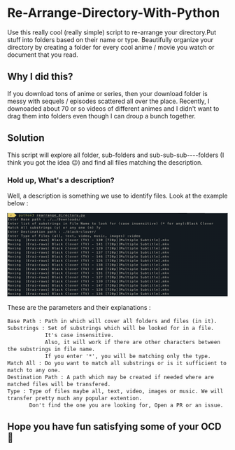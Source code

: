 # Re-Arrange-Directory-With-Python

Use this really cool (really simple) script to re-arrange your directory.Put stuff into folders based on their name or type. Beautifully organize your directory by creating a folder for every cool anime / movie you watch or document that you read.

## Why I did this?
If you download tons of anime or series, then your download folder is messy with sequels / episodes scattered all over the place. Recently, I downoaded about 70 or so videos of different animes and I didn't want to drag them into folders even though I can droup a bunch together.

## Solution
This script will explore all folder, sub-folders and sub-sub-sub----folders (I think you got the idea :wink:) and find all files matching the description.

### Hold up, What's a description?
Well, a description is something we use to identify files. Look at the example below :

![image-usage](images/sample_use.png)

These are the parameters and their explanations :
```
Base Path : Path in which will cover all folders and files (in it).
Substrings : Set of substrings which will be looked for in a file.
            It's case insensitive.
            Also, it will work if there are other characters between the substrings in file name.
            If you enter '*', you will be matching only the type.
Match All : Do you want to match all substrings or is it sufficient to match to any one.
Destination Path : A path which may be created if needed where are matched files will be transfered.
Type : Type of files maybe all, text, video, images or music. We will transfer pretty much any popular extention.
       Don't find the one you are looking for, Open a PR or an issue.
```
## Hope you have fun satisfying some of your OCD :slightly_smiling_face:
